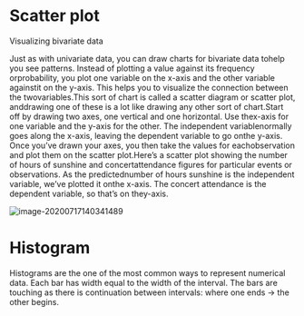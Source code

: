 #  Scatter plot

Visualizing bivariate data

Just as with univariate data, you can draw charts for bivariate data tohelp you see patterns. Instead of plotting a value against its frequency orprobability, you plot one variable on the x-axis and the other variable againstit on the y-axis. This helps you to visualize the connection between the twovariables.This sort of chart is called a scatter diagram or scatter plot, anddrawing one of these is a lot like drawing any other sort of chart.Start off by drawing two axes, one vertical and one horizontal. Use thex-axis for one variable and the y-axis for the other. The independent variablenormally goes along the x-axis, leaving the dependent variable to go onthe y-axis. Once you’ve drawn your axes, you then take the values for eachobservation and plot them on the scatter plot.Here’s a scatter plot showing the number of hours of sunshine and concertattendance figures for particular events or observations. As the predictednumber of hours sunshine is the independent variable, we’ve plotted it onthe x-axis. The concert attendance is the dependent variable, so that’s on they-axis.  



![image-20200717140341489](C:\Users\grzeg\AppData\Roaming\Typora\typora-user-images\image-20200717140341489.png)

# Histogram

Histograms are the one of the most common ways to represent
numerical data. Each bar has width equal to the width of the interval.
The bars are touching as there is continuation between intervals: where
one ends -> the other begins.  

